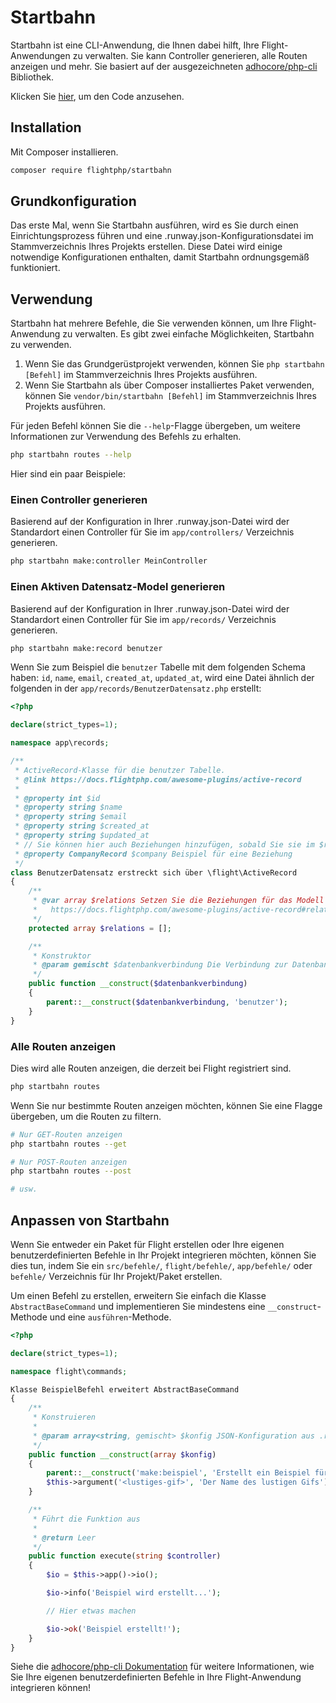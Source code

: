 # Startbahn

Startbahn ist eine CLI-Anwendung, die Ihnen dabei hilft, Ihre Flight-Anwendungen zu verwalten. Sie kann Controller generieren, alle Routen anzeigen und mehr. Sie basiert auf der ausgezeichneten [adhocore/php-cli](https://github.com/adhocore/php-cli) Bibliothek.

Klicken Sie [hier](https://github.com/flightphp/runway), um den Code anzusehen.

## Installation

Mit Composer installieren.

```bash
composer require flightphp/startbahn
```

## Grundkonfiguration

Das erste Mal, wenn Sie Startbahn ausführen, wird es Sie durch einen Einrichtungsprozess führen und eine .runway.json-Konfigurationsdatei im Stammverzeichnis Ihres Projekts erstellen. Diese Datei wird einige notwendige Konfigurationen enthalten, damit Startbahn ordnungsgemäß funktioniert.

## Verwendung

Startbahn hat mehrere Befehle, die Sie verwenden können, um Ihre Flight-Anwendung zu verwalten. Es gibt zwei einfache Möglichkeiten, Startbahn zu verwenden.

1. Wenn Sie das Grundgerüstprojekt verwenden, können Sie `php startbahn [Befehl]` im Stammverzeichnis Ihres Projekts ausführen.
1. Wenn Sie Startbahn als über Composer installiertes Paket verwenden, können Sie `vendor/bin/startbahn [Befehl]` im Stammverzeichnis Ihres Projekts ausführen.

Für jeden Befehl können Sie die `--help`-Flagge übergeben, um weitere Informationen zur Verwendung des Befehls zu erhalten.

```bash
php startbahn routes --help
```

Hier sind ein paar Beispiele:

### Einen Controller generieren

Basierend auf der Konfiguration in Ihrer .runway.json-Datei wird der Standardort einen Controller für Sie im `app/controllers/` Verzeichnis generieren.

```bash
php startbahn make:controller MeinController
```

### Einen Aktiven Datensatz-Model generieren

Basierend auf der Konfiguration in Ihrer .runway.json-Datei wird der Standardort einen Controller für Sie im `app/records/` Verzeichnis generieren.

```bash
php startbahn make:record benutzer
```

Wenn Sie zum Beispiel die `benutzer` Tabelle mit dem folgenden Schema haben: `id`, `name`, `email`, `created_at`, `updated_at`, wird eine Datei ähnlich der folgenden in der `app/records/BenutzerDatensatz.php` erstellt:

```php
<?php

declare(strict_types=1);

namespace app\records;

/**
 * ActiveRecord-Klasse für die benutzer Tabelle.
 * @link https://docs.flightphp.com/awesome-plugins/active-record
 * 
 * @property int $id
 * @property string $name
 * @property string $email
 * @property string $created_at
 * @property string $updated_at
 * // Sie können hier auch Beziehungen hinzufügen, sobald Sie sie im $relations-Array definieren
 * @property CompanyRecord $company Beispiel für eine Beziehung
 */
class BenutzerDatensatz erstreckt sich über \flight\ActiveRecord
{
    /**
     * @var array $relations Setzen Sie die Beziehungen für das Modell
     *   https://docs.flightphp.com/awesome-plugins/active-record#relationships
     */
    protected array $relations = [];

    /**
     * Konstruktor
     * @param gemischt $datenbankverbindung Die Verbindung zur Datenbank
     */
    public function __construct($datenbankverbindung)
    {
        parent::__construct($datenbankverbindung, 'benutzer');
    }
}
```

### Alle Routen anzeigen

Dies wird alle Routen anzeigen, die derzeit bei Flight registriert sind.

```bash
php startbahn routes
```

Wenn Sie nur bestimmte Routen anzeigen möchten, können Sie eine Flagge übergeben, um die Routen zu filtern.

```bash
# Nur GET-Routen anzeigen
php startbahn routes --get

# Nur POST-Routen anzeigen
php startbahn routes --post

# usw.
```

## Anpassen von Startbahn

Wenn Sie entweder ein Paket für Flight erstellen oder Ihre eigenen benutzerdefinierten Befehle in Ihr Projekt integrieren möchten, können Sie dies tun, indem Sie ein `src/befehle/`, `flight/befehle/`, `app/befehle/` oder `befehle/` Verzeichnis für Ihr Projekt/Paket erstellen.

Um einen Befehl zu erstellen, erweitern Sie einfach die Klasse `AbstractBaseCommand` und implementieren Sie mindestens eine `__construct`-Methode und eine `ausführen`-Methode.

```php
<?php

declare(strict_types=1);

namespace flight\commands;

Klasse BeispielBefehl erweitert AbstractBaseCommand
{
	/**
     * Konstruieren
     *
     * @param array<string, gemischt> $konfig JSON-Konfiguration aus .runway-config.json
     */
    public function __construct(array $konfig)
    {
        parent::__construct('make:beispiel', 'Erstellt ein Beispiel für die Dokumentation', $konfig);
        $this->argument('<lustiges-gif>', 'Der Name des lustigen Gifs');
    }

	/**
     * Führt die Funktion aus
     *
     * @return Leer
     */
    public function execute(string $controller)
    {
        $io = $this->app()->io();

		$io->info('Beispiel wird erstellt...');

		// Hier etwas machen

		$io->ok('Beispiel erstellt!');
	}
}
```

Siehe die [adhocore/php-cli Dokumentation](https://github.com/adhocore/php-cli) für weitere Informationen, wie Sie Ihre eigenen benutzerdefinierten Befehle in Ihre Flight-Anwendung integrieren können!